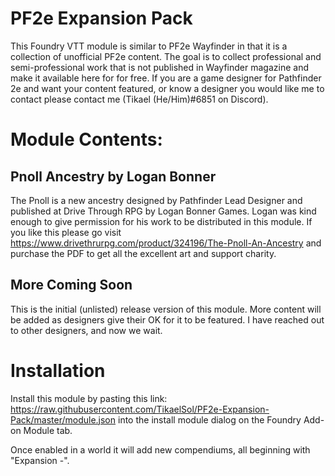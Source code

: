 # PF2e Expansion Pack

This Foundry VTT module is similar to PF2e Wayfinder in that it is a collection of unofficial PF2e content. The goal is to collect professional and semi-professional work that is not published in Wayfinder magazine and make it available here for for free.  If you are a game designer for Pathfinder 2e and want your content featured, or know a designer you would like me to contact please contact me (Tikael (He/Him)#6851 on Discord).

# Module Contents:

## Pnoll Ancestry by Logan Bonner
The Pnoll is a new ancestry designed by Pathfinder Lead Designer and published at Drive Through RPG by Logan Bonner Games. Logan was kind enough to give permission for his work to be distributed in this module. If you like this please go visit https://www.drivethrurpg.com/product/324196/The-Pnoll-An-Ancestry and purchase the PDF to get all the excellent art and support charity.

## More Coming Soon
This is the initial (unlisted) release version of this module. More content will be added as designers give their OK for it to be featured.  I have reached out to other designers, and now we wait.

# Installation

Install this module by pasting this link: https://raw.githubusercontent.com/TikaelSol/PF2e-Expansion-Pack/master/module.json into the install module dialog on the Foundry Add-on Module tab.

Once enabled in a world it will add new compendiums, all beginning with "Expansion -".